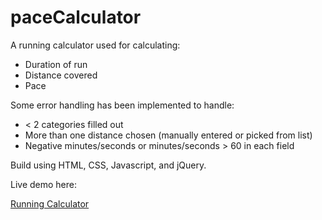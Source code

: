 # paceCalculator

A running calculator used for calculating:
* Duration of run
* Distance covered
* Pace

Some error handling has been implemented to handle:
* < 2 categories filled out
* More than one distance chosen (manually entered or picked from list)
* Negative minutes/seconds or minutes/seconds > 60 in each field

Build using HTML, CSS, Javascript, and jQuery.

Live demo here: 

[Running Calculator](http://codepen.io/MCatha/full/ZBoWKp/)
